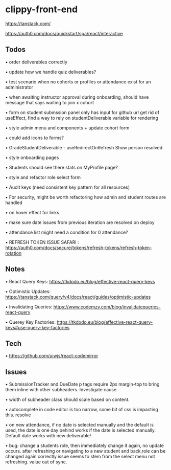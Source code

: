 # clippy-front-end

https://tanstack.com/

https://auth0.com/docs/quickstart/spa/react/interactive


## Todos

• order deliverables correctly

• update how we handle quiz deliverables?

• test scenario when no cohorts or profiles or attendance exist for an administrator

• when awaiting instructor approval during onboarding, should have message that says waiting to join x cohort

• form on student submssion panel only has input for github url
  get rid of useEffect, find a way to rely on studentDeliverable variable for rendering

• style admin menu and components + update cohort form

• could add icons to forms?

• GradeStudentDeliverable - useRedirectOnRefresh
  Show person resolved. 

• style onboarding pages

• Students should see there stats on MyProfile page?

• style and refactor role select form

• Audit keys (need consistent key pattern for all resources)

• For security, might be worth refactoring how admin and student routes are handled

• on hover effect for links

• make sure date issues from previous iteration are resolved on deploy

• attendance list might need a condition for 0 attendance?

• REFRESH TOKEN ISSUE SAFARI : https://auth0.com/docs/secure/tokens/refresh-tokens/refresh-token-rotation


## Notes

• React Query Keys: https://tkdodo.eu/blog/effective-react-query-keys

• Optimistic Updates: https://tanstack.com/query/v4/docs/react/guides/optimistic-updates

• Invalidating Queries: https://www.codemzy.com/blog/invalidatequeries-react-query

• Querey Key Factories: https://tkdodo.eu/blog/effective-react-query-keys#use-query-key-factories


## Tech

• https://github.com/uiwjs/react-codemirror


## Issues

• SubmissionTracker and DueDate p tags require 2px margin-top to bring them inline with other subheaders. Investigate cause.

• width of subheader class should scale based on content.

• autocomplete in code editor is too narrow, some bit of css is impacting this. resolve

• on new attendance, if no date is selected manually and the default is used, the date is one day behind
  works if the date is selected manually.
  Default date works with new deliverable!

• bug: change a students role, then immediately change it again, no update occurs. 
  after refreshing or navigating to a new student and back,role can be changed again correctly
  issue seems to stem from the select menu not refreshing. value out of sync.
